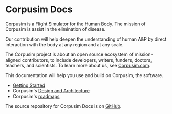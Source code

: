 # Corpusim Docs

Corpusim is a Flight Simulator for the Human Body. The mission of Corpusim is assist in the elimination of disease. 

Our contribution will help deepen the understanding of human A&P by direct interaction with the body at any region and at any scale.

The Corpusim project is about an open source ecosystem of mission-aligned contributors, to include developers, writers, funders, doctors, teachers, and scientists. To learn more about us, see [Corpusim.com](https://corpusim.com).

This documentation will help you use and build on Corpusim, the software. 

- [Getting Started](getting_started.md)
- Corpusim's [Design and Architecture](design_and_architecture.md)
- Corpusim's [roadmaps](roadmaps.md)



The source repository for Corpusim Docs is on [GitHub](https://github.com/Corpusim/corpusim-docs).

